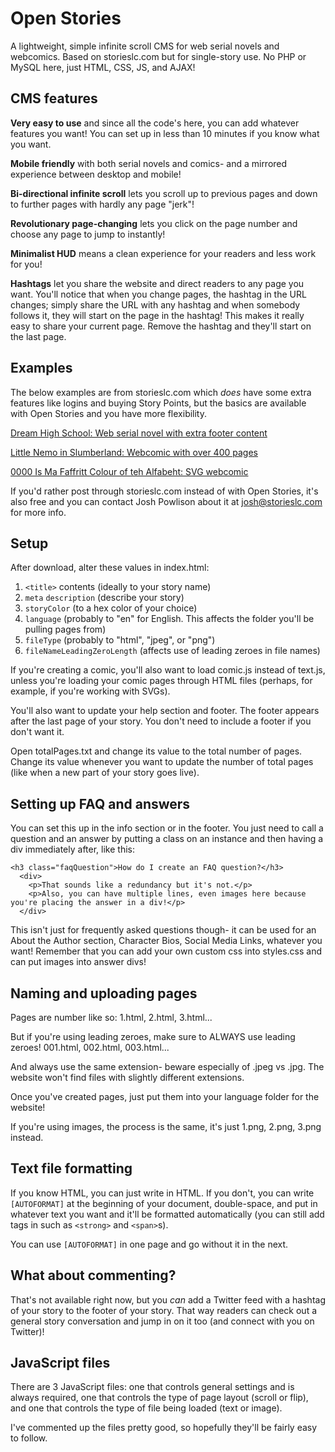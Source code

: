 # Open Stories
A lightweight, simple infinite scroll CMS for web serial novels and webcomics. Based on storieslc.com but for single-story use. No PHP or MySQL here, just HTML, CSS, JS, and AJAX!

## CMS features

**Very easy to use** and since all the code's here, you can add whatever features you want! You can set up in less than 10 minutes if you know what you want.

**Mobile friendly** with both serial novels and comics- and a mirrored experience between desktop and mobile!

**Bi-directional infinite scroll** lets you scroll up to previous pages and down to further pages with hardly any page "jerk"!

**Revolutionary page-changing** lets you click on the page number and choose any page to jump to instantly!

**Minimalist HUD** means a clean experience for your readers and less work for you!

**Hashtags** let you share the website and direct readers to any page you want. You'll notice that when you change pages, the hashtag in the URL changes; simply share the URL with any hashtag and when somebody follows it, they will start on the page in the hashtag! This makes it really easy to share your current page. Remove the hashtag and they'll start on the last page.

## Examples

The below examples are from storieslc.com which *does* have some extra features like logins and buying Story Points, but the basics are available with Open Stories and you have more flexibility.

[Dream High School: Web serial novel with extra footer content](https://storieslc.com/dream-high-school/)

[Little Nemo in Slumberland: Webcomic with over 400 pages](https://storieslc.com/little-nemo-in-slumberland/)

[0000 Is Ma Faffritt Colour of teh Alfabeht: SVG webcomic](https://storieslc.com/0000-is-ma-faffritt-colour-of-teh-alfabeht/)

If you'd rather post through storieslc.com instead of with Open Stories, it's also free and you can contact Josh Powlison about it at [josh@storieslc.com](mailto:josh@storieslc.com) for more info.

## Setup

After download, alter these values in index.html:

1. `<title>` contents (ideally to your story name)
2. `meta` `description` (describe your story)
3. `storyColor` (to a hex color of your choice)
4. `language` (probably to "en" for English. This affects the folder you'll be pulling pages from)
5. `fileType` (probably to "html", "jpeg", or "png")
6. `fileNameLeadingZeroLength` (affects use of leading zeroes in file names)

If you're creating a comic, you'll also want to load comic.js instead of text.js, unless you're loading your comic pages through HTML files (perhaps, for example, if you're working with SVGs).

You'll also want to update your help section and footer. The footer appears after the last page of your story. You don't need to include a footer if you don't want it.

Open totalPages.txt and change its value to the total number of pages. Change its value whenever you want to update the number of total pages (like when a new part of your story goes live).

## Setting up FAQ and answers

You can set this up in the info section or in the footer. You just need to call a question and an answer by putting a class on an instance and then having a div immediately after, like this:

```
<h3 class="faqQuestion">How do I create an FAQ question?</h3>
  <div>
    <p>That sounds like a redundancy but it's not.</p>
    <p>Also, you can have multiple lines, even images here because you're placing the answer in a div!</p>
  </div>
```

This isn't just for frequently asked questions though- it can be used for an About the Author section, Character Bios, Social Media Links, whatever you want! Remember that you can add your own custom css into styles.css and can put images into answer divs!

## Naming and uploading pages
Pages are number like so: 1.html, 2.html, 3.html...

But if you're using leading zeroes, make sure to ALWAYS use leading zeroes! 001.html, 002.html, 003.html...

And always use the same extension- beware especially of .jpeg vs .jpg. The website won't find files with slightly different extensions.

Once you've created pages, just put them into your language folder for the website!

If you're using images, the process is the same, it's just 1.png, 2.png, 3.png instead.

## Text file formatting

If you know HTML, you can just write in HTML. If you don't, you can write `[AUTOFORMAT]` at the beginning of your document, double-space, and put in whatever text you want and it'll be formatted automatically (you can still add tags in such as `<strong>` and `<span>`s).

You can use `[AUTOFORMAT]` in one page and go without it in the next.

## What about commenting?

That's not available right now, but you *can* add a Twitter feed with a hashtag of your story to the footer of your story. That way readers can check out a general story conversation and jump in on it too (and connect with you on Twitter)!

## JavaScript files
There are 3 JavaScript files: one that controls general settings and is always required, one that controls the type of page layout (scroll or flip), and one that controls the type of file being loaded (text or image).

I've commented up the files pretty good, so hopefully they'll be fairly easy to follow.
